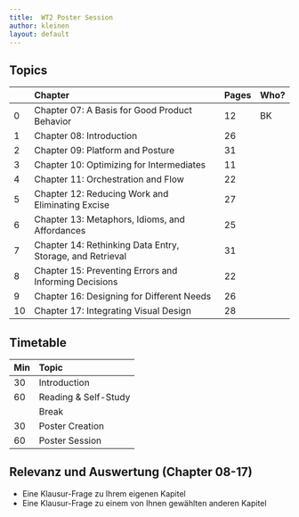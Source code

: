 ```yaml
---
title:  WT2 Poster Session
author: kleinen
layout: default
---
```


## Topics

|    | Chapter                                                   | Pages | Who? |
|:---|:----------------------------------------------------------|:------|:-----|
| 0  | Chapter 07: A Basis for Good Product Behavior             | 12    | BK   |
| 1  | Chapter 08: Introduction                                  | 26    |      |
| 2  | Chapter 09: Platform and Posture                          | 31    |      |
| 3  | Chapter 10: Optimizing for Intermediates                  | 11    |      |
| 4  | Chapter 11: Orchestration and Flow                        | 22    |      |
| 5  | Chapter 12: Reducing Work and Eliminating Excise          | 27    |      |
| 6  | Chapter 13: Metaphors, Idioms, and Affordances            | 25    |      |
| 7  | Chapter 14: Rethinking Data Entry, Storage, and Retrieval | 31    |      |
| 8  | Chapter 15: Preventing Errors and Informing Decisions     | 22    |      |
| 9  | Chapter 16: Designing for Different Needs                 | 26    |      |
| 10 | Chapter 17: Integrating Visual Design                     | 28    |      |


## Timetable

| Min | Topic                |
|:----|:---------------------|
| 30  | Introduction         |
| 60  | Reading & Self-Study |
|     | Break                |
| 30  | Poster Creation      |
| 60  | Poster Session       |

## Relevanz und Auswertung (Chapter 08-17)

* Eine Klausur-Frage zu Ihrem eigenen Kapitel
* Eine Klausur-Frage zu einem von Ihnen gewählten anderen Kapitel
